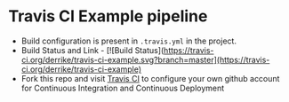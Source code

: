 # Travis CI Example pipeline
- Build configuration is present in `.travis.yml` in the project.
- Build Status and Link - [![Build Status](https://travis-ci.org/derrike/travis-ci-example.svg?branch=master](https://travis-ci.org/derrike/travis-ci-example)
- Fork this repo and visit [Travis CI](https://travis-ci.org) to configure your own github account for Continuous Integration and Continuous Deployment
